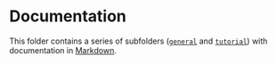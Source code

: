 # Documentation

This folder contains a series of subfolders ([`general`](/docs/general/introduction.md) and [`tutorial`](/docs/tutorial/01-overview.md)) with documentation in [Markdown](https://en.wikipedia.org/wiki/Markdown).
